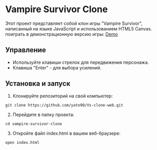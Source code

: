 # Vampire Survivor Clone

Этот проект представляет собой клон игры "Vampire Survivor", написанный на языке JavaScript и использованием HTML5 Canvas.
поиграть в демонстрационную версию игры: [Demo](https://yato90.github.io/Vs-clone-web/)

## Управление

- Используйте клавиши стрелок для передвижения персонажа.
- Клавиша "Enter" - для выбора усилений.

## Установка и запуск

1. Клонируйте репозиторий на свой компьютер:
```
git clone https://github.com/yato90/Vs-clone-web.git
```

2. Перейдите в папку проекта:
```
cd vampire-survivor-clone
```

3. Откройте файл index.html в вашем веб-браузере:
```
open index.html
```
